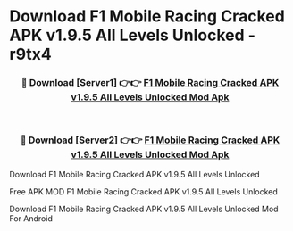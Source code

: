 # Download F1 Mobile Racing Cracked APK v1.9.5 All Levels Unlocked - r9tx4



<div align="center">
<h3>🔴 Download [Server1] 👉👉 <a href="https://momento.my/?title=F1_Mobile_Racing_Cracked_APK_v1.9.5_All_Levels_Unlocked">F1 Mobile Racing Cracked APK v1.9.5 All Levels Unlocked Mod Apk</a></h3><br>

<h3>🔴 Download [Server2] 👉👉 <a href="https://momento.my/?title=F1_Mobile_Racing_Cracked_APK_v1.9.5_All_Levels_Unlocked">F1 Mobile Racing Cracked APK v1.9.5 All Levels Unlocked Mod Apk</a></h3>
</div>



Download F1 Mobile Racing Cracked APK v1.9.5 All Levels Unlocked 

Free APK MOD F1 Mobile Racing Cracked APK v1.9.5 All Levels Unlocked 

Download F1 Mobile Racing Cracked APK v1.9.5 All Levels Unlocked Mod For Android

